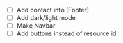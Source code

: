 - [ ] Add contact info (Footer)
- [ ] Add dark/light mode
- [ ] Make Navbar
- [ ] Add buttons instead of resource id